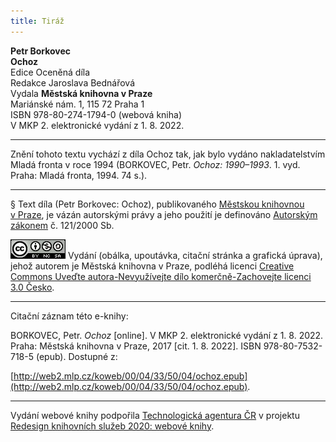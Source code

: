 ```yaml
---
title: Tiráž
---
```


**Petr Borkovec**  
**Ochoz**  
Edice Oceněná díla  
Redakce Jaroslava Bednářová  
Vydala **Městská knihovna v Praze**  
Mariánské nám. 1, 115 72 Praha 1  
ISBN 978-80-274-1794-0 (webová kniha)  
V MKP 2. elektronické vydání z 1. 8. 2022.

***

Znění tohoto textu vychází z díla Ochoz tak, jak bylo vydáno nakladatelstvím Mladá fronta v roce 1994 (BORKOVEC, Petr. _Ochoz: 1990–1993_. 1. vyd. Praha: Mladá fronta, 1994. 74 s.).

***

§
Text díla (Petr Borkovec: Ochoz), publikovaného [Městskou knihovnou v Praze](http://www.mlp.cz/), je vázán autorskými právy a jeho použití je definováno [Autorským zákonem](https://www.mkcr.cz/predpisy-zakonu-709.html) č. 121/2000 Sb.

[![](./resources/image001.jpg)](http://creativecommons.org/licenses/by-nc-sa/3.0/cz/)
Vydání (obálka, upoutávka, citační stránka a grafická úprava), jehož autorem je Městská knihovna v Praze, podléhá licenci [Creative Commons Uveďte autora-Nevyužívejte dílo komerčně-Zachovejte licenci 3.0 Česko](http://creativecommons.org/licenses/by-nc-sa/3.0/cz/).

***

Citační záznam této e-knihy:

BORKOVEC, Petr. _Ochoz_ \[online\]. V MKP 2. elektronické vydání z 1. 8. 2022. Praha: Městská knihovna v Praze, 2017 \[cit. 1. 8. 2022]. ISBN 978-80-7532-718-5 (epub). Dostupné z:

[http://web2.mlp.cz/koweb/00/04/33/50/04/ochoz.epub](http://web2.mlp.cz/koweb/00/04/33/50/04/ochoz.epub).

***

Vydání webové knihy podpořila [Technologická agentura ČR](https://www.tacr.cz/) v projektu [Redesign knihovních služeb 2020: webové knihy](https://starfos.tacr.cz/cs/project/TL04000391).
